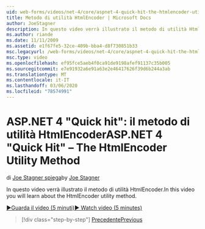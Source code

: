 ```yaml
---
uid: web-forms/videos/net-4/core/aspnet-4-quick-hit-the-htmlencoder-utility-method
title: Metodo di utilità HtmlEncoder | Microsoft Docs
author: JoeStagner
description: In questo video verrà illustrato il metodo di utilità HtmlEncoder.
ms.author: riande
ms.date: 11/11/2009
ms.assetid: e1f67fe5-32ce-409b-bba4-d8f730851b33
msc.legacyurl: /web-forms/videos/net-4/core/aspnet-4-quick-hit-the-htmlencoder-utility-method
msc.type: video
ms.openlocfilehash: ef95fce5aeb4f0ca91de9198afef91137c35b005
ms.sourcegitcommit: e7e91932a6e91a63e2e46417626f39d6b244a3ab
ms.translationtype: MT
ms.contentlocale: it-IT
ms.lasthandoff: 03/06/2020
ms.locfileid: "78574991"
---
```

# <a name="aspnet-4-quick-hit--the-htmlencoder-utility-method"></a><span data-ttu-id="25dce-103">ASP.NET 4 "Quick hit": il metodo di utilità HtmlEncoder</span><span class="sxs-lookup"><span data-stu-id="25dce-103">ASP.NET 4 "Quick Hit" – The HtmlEncoder Utility Method</span></span>

<span data-ttu-id="25dce-104">di [Joe Stagner spiega](https://github.com/JoeStagner)</span><span class="sxs-lookup"><span data-stu-id="25dce-104">by [Joe Stagner](https://github.com/JoeStagner)</span></span>

<span data-ttu-id="25dce-105">In questo video verrà illustrato il metodo di utilità HtmlEncoder.</span><span class="sxs-lookup"><span data-stu-id="25dce-105">In this video you will learn about the HtmlEncoder utility method.</span></span>

[<span data-ttu-id="25dce-106">&#9654;Guarda il video (5 minuti)</span><span class="sxs-lookup"><span data-stu-id="25dce-106">&#9654; Watch video (5 minutes)</span></span>](https://channel9.msdn.com/Blogs/ASP-NET-Site-Videos/aspnet-4-quick-hit-the-htmlencoder-utility-method)

> [!div class="step-by-step"]
> [<span data-ttu-id="25dce-107">Precedente</span><span class="sxs-lookup"><span data-stu-id="25dce-107">Previous</span></span>](aspnet-4-quick-hit-predictable-client-ids.md)
